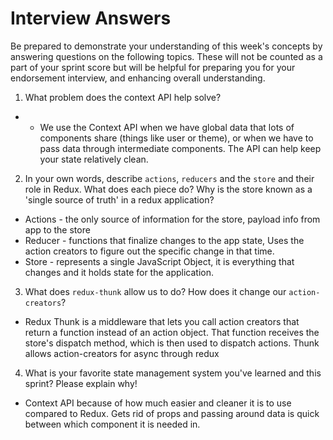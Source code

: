 # Interview Answers

Be prepared to demonstrate your understanding of this week's concepts by answering questions on the following topics. These will not be counted as a part of your sprint score but will be helpful for preparing you for your endorsement interview, and enhancing overall understanding.

1. What problem does the context API help solve?

- - We use the Context API when we have global data that lots of components share (things like user or theme), or when we have to pass data through intermediate components. The API can help keep your state relatively clean.

2. In your own words, describe `actions`, `reducers` and the `store` and their role in Redux. What does each piece do? Why is the store known as a 'single source of truth' in a redux application?

- Actions - the only source of information for the store, payload info from app to the store
- Reducer - functions that finalize changes to the app state, Uses the action creators to figure out the specific change in that time.
- Store - represents a single JavaScript Object, it is everything that changes and it holds state for the application.

3. What does `redux-thunk` allow us to do? How does it change our `action-creators`?

- Redux Thunk is a middleware that lets you call action creators that return a function instead of an action object. That function receives the store's dispatch method, which is then used to dispatch actions. Thunk allows action-creators for async through redux

4. What is your favorite state management system you've learned and this sprint? Please explain why!

- Context API because of how much easier and cleaner it is to use compared to Redux. Gets rid of props and passing around data is quick between which component it is needed in.
